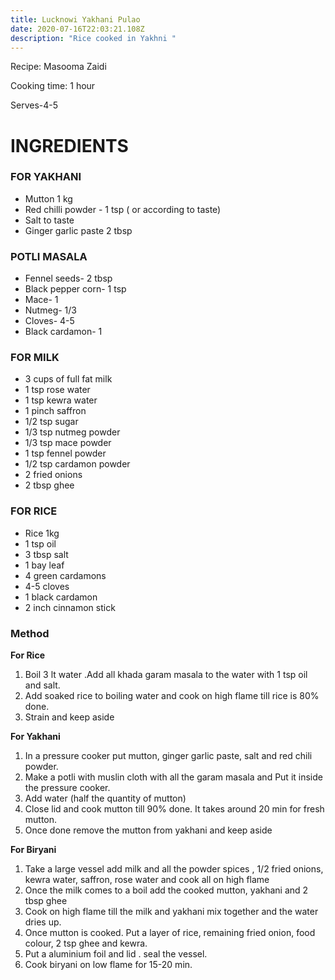 ```yaml
---
title: Lucknowi Yakhani Pulao
date: 2020-07-16T22:03:21.108Z
description: "Rice cooked in Yakhni "
---
```

Recipe: Masooma Zaidi

Cooking time: 1 hour

Serves-4-5

# INGREDIENTS

### FOR YAKHANI

* Mutton 1 kg
* Red chilli powder - 1 tsp ( or according to taste)
* Salt to taste
* Ginger garlic paste 2 tbsp

### POTLI MASALA

* Fennel seeds- 2 tbsp
* Black pepper corn- 1 tsp
* Mace- 1
* Nutmeg- 1/3
* Cloves- 4-5
* Black cardamon- 1

### FOR MILK

* 3 cups of full fat milk
* 1 tsp rose water
* 1 tsp kewra water
* 1 pinch saffron
* 1/2 tsp sugar
* 1/3 tsp nutmeg powder
* 1/3 tsp mace powder
* 1 tsp fennel powder
* 1/2 tsp cardamon powder
* 2 fried onions
* 2 tbsp ghee

### FOR RICE

* Rice 1kg
* 1 tsp oil
* 3 tbsp salt
* 1 bay leaf
* 4 green cardamons
* 4-5 cloves
* 1 black cardamon
* 2 inch cinnamon stick

### Method

**For Rice**

1. Boil 3 lt water .Add all khada garam masala to the water with 1 tsp oil and salt.
2. Add soaked rice to boiling water and cook on high flame till rice is 80% done.
3. Strain and keep aside

**For Yakhani**

1. In a pressure cooker put mutton, ginger garlic paste, salt and red chili powder.
2. Make a potli with muslin cloth with all the garam masala and Put it inside the pressure cooker.
3. Add water (half the quantity of mutton)
4. Close lid and cook mutton till 90% done. It takes around 20 min for fresh mutton.
5. Once done remove the mutton from yakhani and keep aside

**For Biryani**

1. Take a large vessel add milk and all the powder spices , 1/2 fried onions, kewra water, saffron, rose water and cook all on high flame
2. Once the milk comes to a boil add the cooked mutton, yakhani and 2 tbsp ghee
3. Cook on high flame till the milk and yakhani mix together and the water dries up.
4. Once mutton is cooked. Put a layer of rice, remaining fried onion, food colour, 2 tsp ghee and kewra.
5. Put a aluminium foil and lid . seal the vessel.
6. Cook biryani on low flame for 15-20 min.